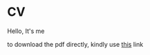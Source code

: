 # CV

Hello, It's me

to download the pdf directly, kindly use [this](https://github.com/shakram02/cv/raw/master/Ahmed-Hamdy-CV.doc) link
